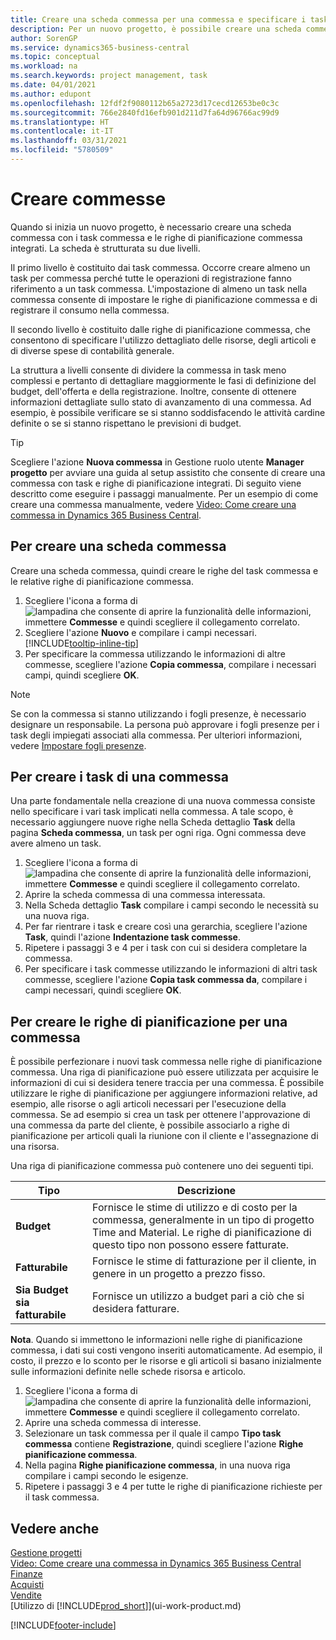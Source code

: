```yaml
---
title: Creare una scheda commessa per una commessa e specificare i task| Documenti Microsoft
description: Per un nuovo progetto, è possibile creare una scheda commessa contenente i task commesse e le righe pianificazione, per semplificare la gestione dell'avanzamento e del budget.
author: SorenGP
ms.service: dynamics365-business-central
ms.topic: conceptual
ms.workload: na
ms.search.keywords: project management, task
ms.date: 04/01/2021
ms.author: edupont
ms.openlocfilehash: 12fdf2f9080112b65a2723d17cecd12653be0c3c
ms.sourcegitcommit: 766e2840fd16efb901d211d7fa64d96766ac99d9
ms.translationtype: HT
ms.contentlocale: it-IT
ms.lasthandoff: 03/31/2021
ms.locfileid: "5780509"
---
```

# <a name="create-jobs"></a>Creare commesse
Quando si inizia un nuovo progetto, è necessario creare una scheda commessa con i task commessa e le righe di pianificazione commessa integrati. La scheda è strutturata su due livelli.  

Il primo livello è costituito dai task commessa. Occorre creare almeno un task per commessa perché tutte le operazioni di registrazione fanno riferimento a un task commessa. L'impostazione di almeno un task nella commessa consente di impostare le righe di pianificazione commessa e di registrare il consumo nella commessa.

Il secondo livello è costituito dalle righe di pianificazione commessa, che consentono di specificare l'utilizzo dettagliato delle risorse, degli articoli e di diverse spese di contabilità generale.

La struttura a livelli consente di dividere la commessa in task meno complessi e pertanto di dettagliare maggiormente le fasi di definizione del budget, dell'offerta e della registrazione. Inoltre, consente di ottenere informazioni dettagliate sullo stato di avanzamento di una commessa. Ad esempio, è possibile verificare se si stanno soddisfacendo le attività cardine definite o se si stanno rispettano le previsioni di budget.

> [!TIP]
> Scegliere l'azione **Nuova commessa** in Gestione ruolo utente **Manager progetto** per avviare una guida al setup assistito che consente di creare una commessa con task e righe di pianificazione integrati. Di seguito viene descritto come eseguire i passaggi manualmente. Per un esempio di come creare una commessa manualmente, vedere [Video: Come creare una commessa in Dynamics 365 Business Central](https://www.youtube.com/watch?v=VqaPWr7BWmw).

## <a name="to-create-a-job-card"></a>Per creare una scheda commessa
Creare una scheda commessa, quindi creare le righe del task commessa e le relative righe di pianificazione commessa.

1. Scegliere l'icona a forma di ![lampadina che consente di aprire la funzionalità delle informazioni](media/ui-search/search_small.png "Informazioni sull'operazione che si desidera eseguire"), immettere **Commesse** e quindi scegliere il collegamento correlato.  
2. Scegliere l'azione **Nuovo** e compilare i campi necessari. [!INCLUDE[tooltip-inline-tip](includes/tooltip-inline-tip_md.md)]
3. Per specificare la commessa utilizzando le informazioni di altre commesse, scegliere l'azione **Copia commessa**, compilare i necessari campi, quindi scegliere **OK**.

> [!NOTE]  
>   Se con la commessa si stanno utilizzando i fogli presenze, è necessario designare un responsabile. La persona può approvare i fogli presenze per i task degli impiegati associati alla commessa. Per ulteriori informazioni, vedere [Impostare fogli presenze](projects-how-setup-time-sheets.md).

## <a name="to-create-tasks-for-a-job"></a>Per creare i task di una commessa
Una parte fondamentale nella creazione di una nuova commessa consiste nello specificare i vari task implicati nella commessa. A tale scopo, è necessario aggiungere nuove righe nella Scheda dettaglio **Task** della pagina **Scheda commessa**, un task per ogni riga. Ogni commessa deve avere almeno un task.

1. Scegliere l'icona a forma di ![lampadina che consente di aprire la funzionalità delle informazioni](media/ui-search/search_small.png "Informazioni sull'operazione che si desidera eseguire"), immettere **Commesse** e quindi scegliere il collegamento correlato.
2. Aprire la scheda commessa di una commessa interessata.
3. Nella Scheda dettaglio **Task** compilare i campi secondo le necessità su una nuova riga.
4. Per far rientrare i task e creare così una gerarchia, scegliere l'azione **Task**, quindi l'azione **Indentazione task commesse**.
5. Ripetere i passaggi 3 e 4 per i task con cui si desidera completare la commessa.
6. Per specificare i task commesse utilizzando le informazioni di altri task commesse, scegliere l'azione **Copia task commessa da**, compilare i campi necessari, quindi scegliere **OK**.

## <a name="to-create-planning-lines-for-a-job"></a>Per creare le righe di pianificazione per una commessa
È possibile perfezionare i nuovi task commessa nelle righe di pianificazione commessa. Una riga di pianificazione può essere utilizzata per acquisire le informazioni di cui si desidera tenere traccia per una commessa. È possibile utilizzare le righe di pianificazione per aggiungere informazioni relative, ad esempio, alle risorse o agli articoli necessari per l'esecuzione della commessa. Se ad esempio si crea un task per ottenere l'approvazione di una commessa da parte del cliente, è possibile associarlo a righe di pianificazione per articoli quali la riunione con il cliente e l'assegnazione di una risorsa.  

Una riga di pianificazione commessa può contenere uno dei seguenti tipi.  

| Tipo | Descrizione |
| --- | --- |
| **Budget** |Fornisce le stime di utilizzo e di costo per la commessa, generalmente in un tipo di progetto Time and Material. Le righe di pianificazione di questo tipo non possono essere fatturate. |
| **Fatturabile** |Fornisce le stime di fatturazione per il cliente, in genere in un progetto a prezzo fisso. |
| **Sia Budget sia fatturabile** |Fornisce un utilizzo a budget pari a ciò che si desidera fatturare. |

**Nota**. Quando si immettono le informazioni nelle righe di pianificazione commessa, i dati sui costi vengono inseriti automaticamente. Ad esempio, il costo, il prezzo e lo sconto per le risorse e gli articoli si basano inizialmente sulle informazioni definite nelle schede risorsa e articolo.

1. Scegliere l'icona a forma di ![lampadina che consente di aprire la funzionalità delle informazioni](media/ui-search/search_small.png "Informazioni sull'operazione che si desidera eseguire"), immettere **Commesse** e quindi scegliere il collegamento correlato.
2. Aprire una scheda commessa di interesse.
3. Selezionare un task commessa per il quale il campo **Tipo task commessa** contiene **Registrazione**, quindi scegliere l'azione **Righe pianificazione commessa**.  
4. Nella pagina **Righe pianificazione commessa**, in una nuova riga compilare i campi secondo le esigenze.
5. Ripetere i passaggi 3 e 4 per tutte le righe di pianificazione richieste per il task commessa.

## <a name="see-also"></a>Vedere anche

[Gestione progetti](projects-manage-projects.md)  
[Video: Come creare una commessa in Dynamics 365 Business Central](https://www.youtube.com/watch?v=VqaPWr7BWmw)  
[Finanze](finance.md)  
[Acquisti](purchasing-manage-purchasing.md)  
[Vendite](sales-manage-sales.md)  
[Utilizzo di [!INCLUDE[prod_short](includes/prod_short.md)]](ui-work-product.md)  


[!INCLUDE[footer-include](includes/footer-banner.md)]